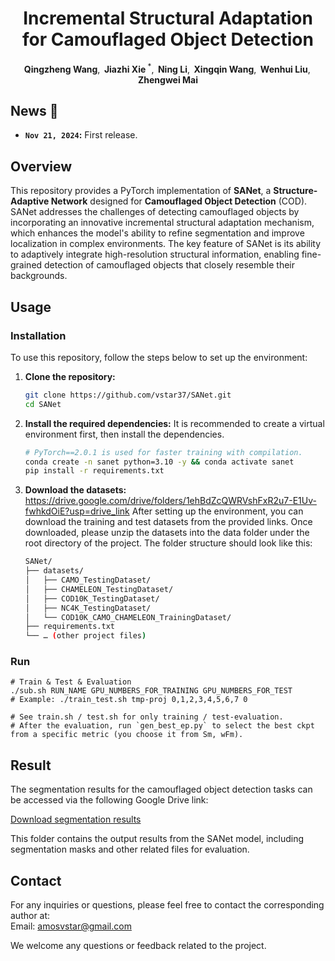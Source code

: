 <h1 align="center">Incremental Structural Adaptation for Camouflaged Object Detection</h1>

<div align='center'>
    <strong>Qingzheng Wang</strong>,&thinsp;
    <strong>Jiazhi Xie</strong><sup> *</sup>,&thinsp;
    <strong>Ning Li</strong>,&thinsp;
    <strong>Xingqin Wang</strong>,&thinsp;
    <strong>Wenhui Liu</strong>,&thinsp;
    <strong>Zhengwei Mai</strong>
</div>


## News :newspaper:
* **`Nov 21, 2024`:** First release.

## Overview
This repository provides a PyTorch implementation of **SANet**, a **Structure-Adaptive Network** designed for **Camouflaged Object Detection** (COD). SANet addresses the challenges of detecting camouflaged objects by incorporating an innovative incremental structural adaptation mechanism, which enhances the model's ability to refine segmentation and improve localization in complex environments. The key feature of SANet is its ability to adaptively integrate high-resolution structural information, enabling fine-grained detection of camouflaged objects that closely resemble their backgrounds.

## Usage

### Installation
To use this repository, follow the steps below to set up the environment:

1. **Clone the repository:**
   ```bash
   git clone https://github.com/vstar37/SANet.git
   cd SANet

2.	**Install the required dependencies:**
    It is recommended to create a virtual environment first, then install the dependencies.
    ```bash
    # PyTorch==2.0.1 is used for faster training with compilation.
    conda create -n sanet python=3.10 -y && conda activate sanet
    pip install -r requirements.txt

3. **Download the datasets:**
   https://drive.google.com/drive/folders/1ehBdZcQWRVshFxR2u7-E1Uv-fwhkdOiE?usp=drive_link
    After setting up the environment, you can download the training and test datasets from the provided links. Once downloaded, please unzip the datasets into the data folder under the root directory of the project. The folder structure should look like this:
   ```bash
   SANet/
   ├── datasets/
   │   ├── CAMO_TestingDataset/
   │   ├── CHAMELEON_TestingDataset/
   │   ├── COD10K_TestingDataset/
   │   ├── NC4K_TestingDataset/
   │   └── COD10K_CAMO_CHAMELEON_TrainingDataset/
   ├── requirements.txt
   └── … (other project files)
   
### Run
```shell
# Train & Test & Evaluation
./sub.sh RUN_NAME GPU_NUMBERS_FOR_TRAINING GPU_NUMBERS_FOR_TEST
# Example: ./train_test.sh tmp-proj 0,1,2,3,4,5,6,7 0

# See train.sh / test.sh for only training / test-evaluation.
# After the evaluation, run `gen_best_ep.py` to select the best ckpt from a specific metric (you choose it from Sm, wFm).
```

## Result

The segmentation results for the camouflaged object detection tasks can be accessed via the following Google Drive link: 

[Download segmentation results](https://drive.google.com/drive/folders/1ehBdZcQWRVshFxR2u7-E1Uv-fwhkdOiE?usp=drive_link)

This folder contains the output results from the SANet model, including segmentation masks and other related files for evaluation.

## Contact

For any inquiries or questions, please feel free to contact the corresponding author at:  
Email: [amosvstar@gmail.com](mailto:amosvstar@gmail.com)

We welcome any questions or feedback related to the project.


   
